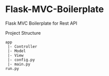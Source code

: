 # Flask-MVC-Boilerplate
Flask MVC Boilerplate for Rest API

Project Structure
```
app
 |- Controller 
 |- Model
 |- View
 |- config.py
 |- main.py
run.py
